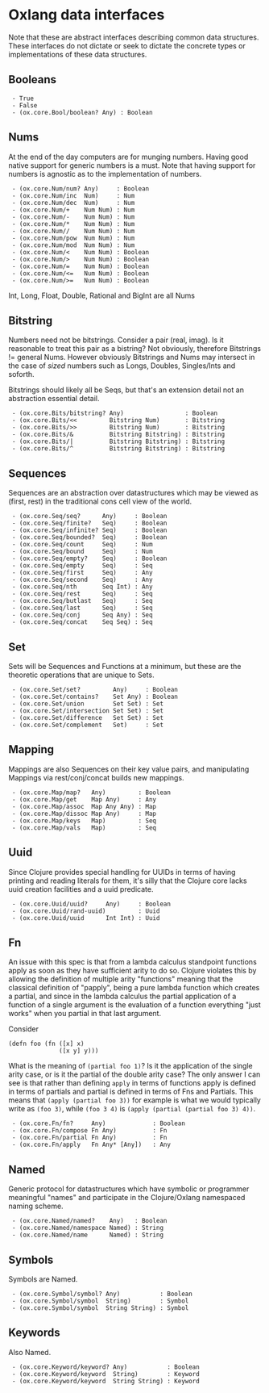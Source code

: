 # Oxlang data interfaces

Note that these are abstract interfaces describing common data
structures. These interfaces do not dictate or seek to dictate the
concrete types or implementations of these data structures.

## Booleans

```
 - True
 - False
 - (ox.core.Bool/boolean? Any) : Boolean
```

## Nums

At the end of the day computers are for munging numbers.  Having good
native support for generic numbers is a must.  Note that having
support for numbers is agnostic as to the implementation of numbers.

```
 - (ox.core.Num/num? Any)     : Boolean
 - (ox.core.Num/inc  Num)     : Num
 - (ox.core.Num/dec  Num)     : Num
 - (ox.core.Num/+    Num Num) : Num
 - (ox.core.Num/-    Num Num) : Num
 - (ox.core.Num/*    Num Num) : Num
 - (ox.core.Num//    Num Num) : Num
 - (ox.core.Num/pow  Num Num) : Num
 - (ox.core.Num/mod  Num Num) : Num
 - (ox.core.Num/<    Num Num) : Boolean
 - (ox.core.Num/>    Num Num) : Boolean
 - (ox.core.Num/=    Num Num) : Boolean
 - (ox.core.Num/<=   Num Num) : Boolean
 - (ox.core.Num/>=   Num Num) : Boolean
```

Int, Long, Float, Double, Rational and BigInt are all Nums


## Bitstring

Numbers need not be bitstrings.  Consider a pair (real, imag).  Is it
reasonable to treat this pair as a bistring?  Not obviously, therefore
Bitstrings != general Nums.  However obviously Bitstrings and Nums may
intersect in the case of _sized_ numbers such as Longs, Doubles,
Singles/Ints and soforth.

Bitstrings should likely all be Seqs, but that's an extension detail
not an abstraction essential detail.

```
 - (ox.core.Bits/bitstring? Any)                 : Boolean
 - (ox.core.Bits/<<         Bitstring Num)       : Bitstring
 - (ox.core.Bits/>>         Bitstring Num)       : Bitstring
 - (ox.core.Bits/&          Bitstring Bitstring) : Bitstring
 - (ox.core.Bits/|          Bitstring Bitstring) : Bitstring
 - (ox.core.Bits/^          Bitstring Bitstring) : Bitstring
```


## Sequences

Sequences are an abstraction over datastructures which may be viewed
as (first, rest) in the traditional cons cell view of the world.

```
 - (ox.core.Seq/seq?      Any)     : Boolean
 - (ox.core.Seq/finite?   Seq)     : Boolean
 - (ox.core.Seq/infinite? Seq)     : Boolean
 - (ox.core.Seq/bounded?  Seq)     : Boolean
 - (ox.core.Seq/count     Seq)     : Num
 - (ox.core.Seq/bound     Seq)     : Num
 - (ox.core.Seq/empty?    Seq)     : Boolean
 - (ox.core.Seq/empty     Seq)     : Seq
 - (ox.core.Seq/first     Seq)     : Any
 - (ox.core.Seq/second    Seq)     : Any
 - (ox.core.Seq/nth       Seq Int) : Any
 - (ox.core.Seq/rest      Seq)     : Seq
 - (ox.core.Seq/butlast   Seq)     : Seq
 - (ox.core.Seq/last      Seq)     : Seq
 - (ox.core.Seq/conj      Seq Any) : Seq
 - (ox.core.Seq/concat    Seq Seq) : Seq
```

## Set

Sets will be Sequences and Functions at a minimum, but these are the
theoretic operations that are unique to Sets.

```
 - (ox.core.Set/set?         Any)     : Boolean
 - (ox.core.Set/contains?    Set Any) : Boolean
 - (ox.core.Set/union        Set Set) : Set
 - (ox.core.Set/intersection Set Set) : Set
 - (ox.core.Set/difference   Set Set) : Set
 - (ox.core.Set/complement   Set)     : Set
```

## Mapping

Mappings are also Sequences on their key value pairs, and manipulating
Mappings via rest/conj/concat builds new mappings.

```
 - (ox.core.Map/map?   Any)         : Boolean
 - (ox.core.Map/get    Map Any)     : Any
 - (ox.core.Map/assoc  Map Any Any) : Map
 - (ox.core.Map/dissoc Map Any)     : Map
 - (ox.core.Map/keys   Map)         : Seq
 - (ox.core.Map/vals   Map)         : Seq
```

## Uuid

Since Clojure provides special handling for UUIDs in terms of having
printing and reading literals for them, it's silly that the Clojure
core lacks uuid creation facilities and a uuid predicate.

```
 - (ox.core.Uuid/uuid?     Any)     : Boolean
 - (ox.core.Uuid/rand-uuid)         : Uuid
 - (ox.core.Uuid/uuid      Int Int) : Uuid
```

## Fn

An issue with this spec is that from a lambda calculus standpoint
functions apply as soon as they have sufficient arity to do
so. Clojure violates this by allowing the definition of multiple arity
"functions" meaning that the classical definition of "papply", being a
pure lambda function which creates a partial, and since in the lambda
calculus the partial application of a function of a single argument is
the evaluation of a function everything "just works" when you partial
in that last argument.

Consider

```
(defn foo (fn ([x] x)
              ([x y] y)))

```

What is the meaning of `(partial foo 1)`? Is it the application of the
single arity case, or is it the partial of the double arity case? The
only answer I can see is that rather than defining `apply` in terms of
functions apply is defined in terms of partials and partial is defined
in terms of Fns and Partials. This means that `(apply (partial foo
3))` for example is what we would typically write as `(foo 3)`, while
`(foo 3 4)` is `(apply (partial (partial foo 3) 4))`.

```
 - (ox.core.Fn/fn?     Any)             : Boolean
 - (ox.core.Fn/compose Fn Any)          : Fn
 - (ox.core.Fn/partial Fn Any)          : Fn
 - (ox.core.Fn/apply   Fn Any* [Any])   : Any
```

## Named

Generic protocol for datastructures which have symbolic or programmer
meaningful "names" and participate in the Clojure/Oxlang namespaced
naming scheme.

```
 - (ox.core.Named/named?    Any)   : Boolean
 - (ox.core.Named/namespace Named) : String
 - (ox.core.Named/name      Named) : String
```

## Symbols

Symbols are Named.

```
 - (ox.core.Symbol/symbol? Any)           : Boolean
 - (ox.core.Symbol/symbol  String)        : Symbol
 - (ox.core.Symbol/symbol  String String) : Symbol
```

## Keywords

Also Named.

```
 - (ox.core.Keyword/keyword? Any)           : Boolean
 - (ox.core.Keyword/keyword  String)        : Keyword
 - (ox.core.Keyword/keyword  String String) : Keyword
```
